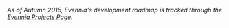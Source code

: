 
*As of Autumn 2016, Evennia's development roadmap is tracked through the [Evennia Projects Page](https://github.com/evennia/evennia/projects).*